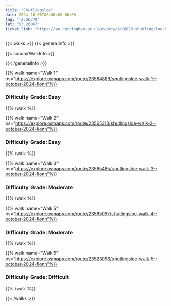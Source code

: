 ```yaml
---
title: "Shutlingsloe"
date: 2024-10-06T08:00:00-00:00
lng: "-2.06778"
lat: "53.26067"
ticket_link: "https://su.nottingham.ac.uk/events/id/6820-shutlingsloe-hike"
---
```




{{< walks >}}
{{< generalInfo >}}

{{< sundayWalkInfo >}}

{{< /generalInfo >}}

{{% walk name="Walk 1" os="https://explore.osmaps.com/route/23564889/shutlingsloe-walk-1--october-2024-fionn"%}}

### Difficulty Grade: **Easy**

{{% /walk %}}

{{% walk name="Walk 2" os="https://explore.osmaps.com/route/23565313/shutlingsloe-walk-2--october-2024-fionn"%}}

### Difficulty Grade: **Easy**

{{% /walk %}}

{{% walk name="Walk 3" os="https://explore.osmaps.com/route/23565485/shutlingsloe-walk-3--october-2024-fionn"%}}

### Difficulty Grade: **Moderate**

{{% /walk %}}

{{% walk name="Walk 5" os="https://explore.osmaps.com/route/23565097/shutlingsloe-walk-4--october-2024-fionn"%}}

### Difficulty Grade: **Moderate**

{{% /walk %}}

{{% walk name="Walk 5" os="https://explore.osmaps.com/route/23523096/shutlingsloe-walk-5--october-2024-fionn"%}}

### Difficulty Grade: **Difficult**

{{% /walk %}}

{{< /walks >}} 